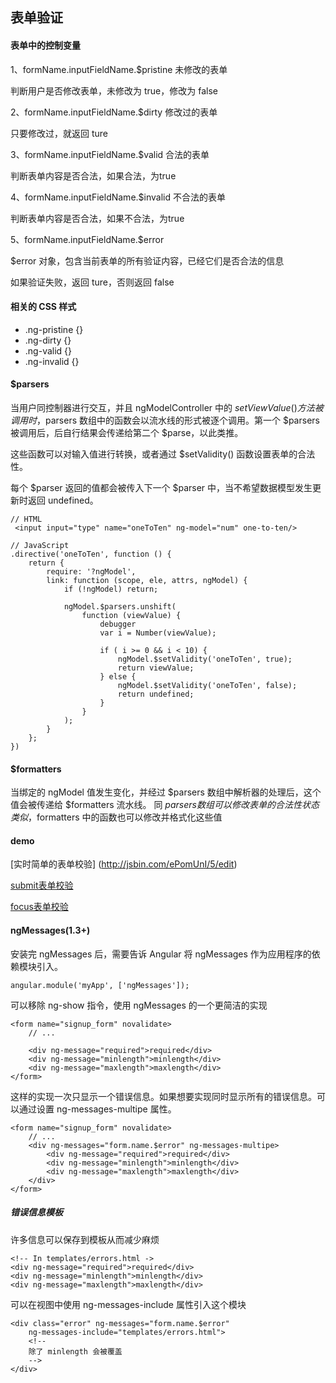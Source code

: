 ## 表单验证

#### 表单中的控制变量

1、formName.inputFieldName.$pristine  未修改的表单

判断用户是否修改表单，未修改为 true，修改为 false

2、formName.inputFieldName.$dirty 修改过的表单

只要修改过，就返回 ture

3、formName.inputFieldName.$valid 合法的表单

判断表单内容是否合法，如果合法，为true  

4、formName.inputFieldName.$invalid 不合法的表单

判断表单内容是否合法，如果不合法，为true  

5、formName.inputFieldName.$error

$error 对象，包含当前表单的所有验证内容，已经它们是否合法的信息

如果验证失败，返回 ture，否则返回 false

#### 相关的 CSS 样式

* .ng-pristine {}
* .ng-dirty {}
* .ng-valid {}
* .ng-invalid {}

#### $parsers

当用户同控制器进行交互，并且 ngModelController 中的 $setViewValue() 方法被调用时，$parsers 数组中的函数会以流水线的形式被逐个调用。第一个 $parsers 被调用后，后自行结果会传递给第二个 $parse，以此类推。

这些函数可以对输入值进行转换，或者通过 $setValidity() 函数设置表单的合法性。

每个 $parser 返回的值都会被传入下一个 $parser 中，当不希望数据模型发生更新时返回 undefined。

```
// HTML
 <input input="type" name="oneToTen" ng-model="num" one-to-ten/>
 
// JavaScript
.directive('oneToTen', function () {
    return {
        require: '?ngModel',
        link: function (scope, ele, attrs, ngModel) {
            if (!ngModel) return;

            ngModel.$parsers.unshift(
                function (viewValue) {
                    debugger
                    var i = Number(viewValue);

                    if ( i >= 0 && i < 10) {
                        ngModel.$setValidity('oneToTen', true);
                        return viewValue;
                    } else {
                        ngModel.$setValidity('oneToTen', false);
                        return undefined;
                    }
                }
            );
        }
    };
})
```

#### $formatters

当绑定的 ngModel 值发生变化，并经过 $parsers 数组中解析器的处理后，这个值会被传递给 $formatters 流水线。 同 $parsers 数组可以修改表单的合法性状态类似，$formatters 中的函数也可以修改并格式化这些值

#### demo

[实时简单的表单校验] (http://jsbin.com/ePomUnI/5/edit)

[submit表单校验](http://jsbin.com/ePomUnI/6/edit)

[focus表单校验](http://jsbin.com/ePomUnI/7/edit)

#### ngMessages(1.3+)

安装完 ngMessages 后，需要告诉 Angular 将 ngMessages 作为应用程序的依赖模块引入。

```
angular.module('myApp', ['ngMessages']);
```

可以移除 ng-show 指令，使用 ngMessages 的一个更简洁的实现

```
<form name="signup_form" novalidate>
	// ...
	
	<div ng-message="required">required</div>
	<div ng-message="minlength">minlength</div>
	<div ng-message="maxlength">maxlength</div>
</form>
```

这样的实现一次只显示一个错误信息。如果想要实现同时显示所有的错误信息。可以通过设置 ng-messages-multipe 属性。

```
<form name="signup_form" novalidate>
	// ...
	<div ng-messages="form.name.$error" ng-messages-multipe>
		<div ng-message="required">required</div>
		<div ng-message="minlength">minlength</div>
		<div ng-message="maxlength">maxlength</div>
	</div>
</form>
```

##### 错误信息模板

许多信息可以保存到模板从而减少麻烦

```
<!-- In templates/errors.html ->
<div ng-message="required">required</div>
<div ng-message="minlength">minlength</div>
<div ng-message="maxlength">maxlength</div>

```

可以在视图中使用 ng-messages-include 属性引入这个模块

```
<div class="error" ng-messages="form.name.$error"
	ng-messages-include="templates/errors.html">
	<!--
	除了 minlength 会被覆盖
	-->
</div>
```

